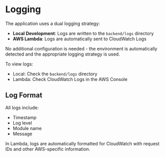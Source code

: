 # Logging

The application uses a dual logging strategy:

- **Local Development**: Logs are written to the `backend/logs` directory
- **AWS Lambda**: Logs are automatically sent to CloudWatch Logs

No additional configuration is needed - the environment is automatically detected and the appropriate logging strategy is used.

To view logs:
- Local: Check the `backend/logs` directory
- Lambda: Check CloudWatch Logs in the AWS Console

## Log Format
All logs include:
- Timestamp
- Log level
- Module name
- Message

In Lambda, logs are automatically formatted for CloudWatch with request IDs and other AWS-specific information.
